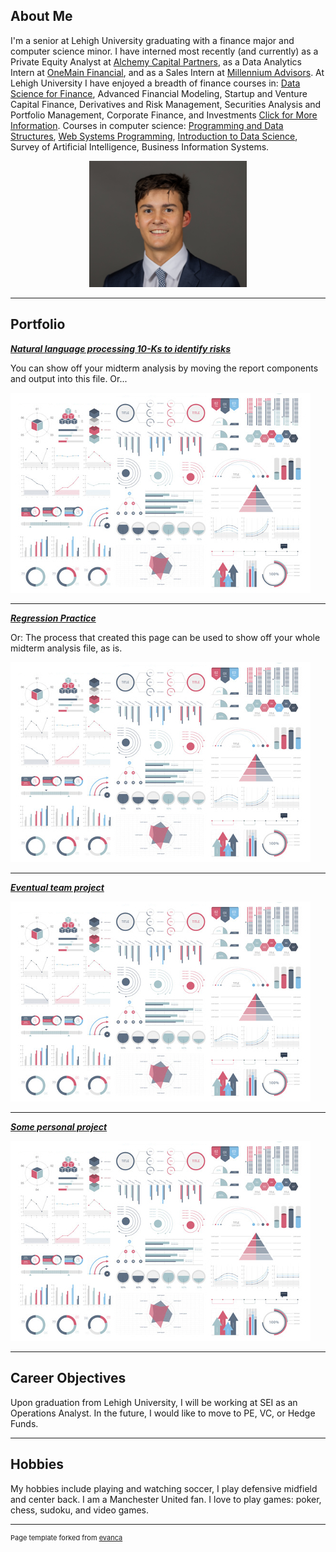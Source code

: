 ## About Me

I'm a senior at Lehigh University graduating with a finance major and computer science minor. I have interned most recently (and currently) as a Private Equity Analyst at [Alchemy Capital Partners](https://www.alchemycappartners.com/), as a Data Analytics Intern at [OneMain Financial](https://www.onemainfinancial.com/), and as a Sales Intern at [Millennium Advisors](https://millenniumadvisors.com/). At Lehigh University I have enjoyed a breadth of finance courses in: [Data Science for Finance](https://ledatascifi.github.io/ledatascifi-2024/content/frontpage.html), Advanced Financial Modeling, Startup and Venture Capital Finance, Derivatives and Risk Management, Securities Analysis and Portfolio Management, Corporate Finance, and Investments [Click for More Information](https://catalog.lehigh.edu/coursesprogramsandcurricula/businessandeconomics/finance/#courseinventory). Courses in computer science: [Programming and Data Structures](https://engineering.lehigh.edu/cse/academics/course-index/cse-17-programming-and-data-structures-3), [Web Systems Programming](https://engineering.lehigh.edu/cse/academics/course-index/cse-264-web-systems-programming-3), [Introduction to Data Science](https://engineering.lehigh.edu/cse/academics/course-index/cse-160-introduction-data-science-3), Survey of Artificial Intelligence, Business Information Systems.

<!-- Upload your own photo and change the path -->

<p style="text-align:center;">
  <img class="img-circle" src="/images/Headshot.jpg" width="50%">
</p>

---

## Portfolio

<!-- You can link to other websites, PDFs in this repo, and other pages in this repo -->

_**[Natural language processing 10-Ks to identify risks](midterm_summary)**_

You can show off your midterm analysis by moving the report components and output into this file. Or...

<img src="images/dummy_thumbnail.jpg?raw=true"/>

---

_**[Regression Practice](Regression_practice)**_

Or: The process that created this page can be used to show off your whole midterm analysis file, as is.

<img src="images/dummy_thumbnail.jpg?raw=true"/>

---

_**[Eventual team project](https://donbowen.github.io/teamproject/)**_

<img src="images/dummy_thumbnail.jpg?raw=true"/>

---

_**[Some personal project](/pdf/sample_presentation.pdf)**_

<img src="images/dummy_thumbnail.jpg?raw=true"/>

---

## Career Objectives

Upon graduation from Lehigh University, I will be working at SEI as an Operations Analyst. In the future, I would like to move to PE, VC, or Hedge Funds.

---

## Hobbies

My hobbies include playing and watching soccer, I play defensive midfield and center back. I am a Manchester United fan. I love to play games: poker, chess, sudoku, and video games.

---
<p style="font-size:11px">Page template forked from <a href="https://github.com/evanca/quick-portfolio">evanca</a></p>
<!-- Remove above link if you don't want to attibute -->
